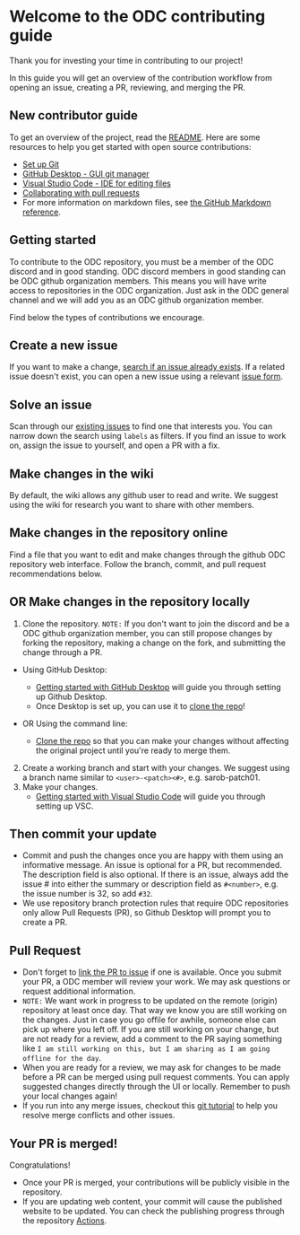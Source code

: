 # Welcome to the ODC contributing guide
<!-- forked from https://github.com/github/docs/blob/main/CONTRIBUTING.md-->

Thank you for investing your time in contributing to our project!  

<!--Read our [Code of Conduct](./CODE_OF_CONDUCT.md) to keep our community approachable and respectable. -->

In this guide you will get an overview of the contribution workflow from opening an issue, creating a PR, reviewing, and merging the PR.

## New contributor guide

To get an overview of the project, read the [README](README.md). Here are some resources to help you get started with open source contributions:

- [Set up Git](https://docs.github.com/en/get-started/quickstart/set-up-git)
- [GitHub Desktop - GUI git manager](https://desktop.github.com)
- [Visual Studio Code - IDE for editing files](https://code.visualstudio.com)
- [Collaborating with pull requests](https://docs.github.com/en/github/collaborating-with-pull-requests)
- For more information on markdown files, see [the GitHub Markdown reference](https://github.com/github/docs/blob/main/contributing/content-markup-reference.md).


## Getting started

To contribute to the ODC repository, you must be a member of the ODC discord and in good standing. ODC discord members in good standing can be ODC github organization members. This means you will have write access to repositories in the ODC organization. Just ask in the ODC general channel and we will add you as an ODC github organization member.

Find below the types of contributions we encourage.

## Create a new issue

If you want to make a change, [search if an issue already exists](https://docs.github.com/en/github/searching-for-information-on-github/searching-on-github/searching-issues-and-pull-requests#search-by-the-title-body-or-comments). If a related issue doesn't exist, you can open a new issue using a relevant [issue form](https://github.com/opendataforweb3/landscape/issues/new/choose). 

## Solve an issue

Scan through our [existing issues](https://github.com/github/docs/issues) to find one that interests you. You can narrow down the search using `labels` as filters. If you find an issue to work on, assign the issue to yourself, and open a PR with a fix.

## Make changes in the wiki

By default, the wiki allows any github user to read and write. We suggest using the wiki for research you want to share with other members. 

## Make changes in the repository online
Find a file that you want to edit and make changes through the github ODC repository web interface. Follow the branch, commit, and pull request recommendations below. 

## OR Make changes in the repository locally

1. Clone the repository. `NOTE:` If you don't want  to join the discord and be a ODC github organization member, you can still propose changes by forking the repository, making a change on the fork, and submitting the change through a PR.  
- Using GitHub Desktop:
  - [Getting started with GitHub Desktop](https://docs.github.com/en/desktop/installing-and-configuring-github-desktop/getting-started-with-github-desktop) will guide you through setting up Github Desktop.
  - Once Desktop is set up, you can use it to [clone the repo](https://docs.github.com/en/desktop/contributing-and-collaborating-using-github-desktop/cloning-and-forking-repositories-from-github-desktop)!

- OR Using the command line:
  - [Clone the repo](https://www.git-scm.com/docs/git-clone) so that you can make your changes without affecting the original project until you're ready to merge them.

2. Create a working branch and start with your changes. We suggest using a branch name similar to `<user>-<patch><#>`, e.g. sarob-patch01.
3. Make your changes.
   - [Getting started with Visual Studio Code](https://code.visualstudio.com/docs/introvideos/basics) will guide you through setting up VSC.

## Then commit your update

- Commit and push the changes once you are happy with them using an informative message. An issue is optional for a PR, but recommended.  The description field is also optional. If there is an issue, always  add the issue # into either the summary or description field as `#<number>`, e.g. the issue number is 32, so add `#32`.  
- We use repository branch protection rules that require ODC repositories only allow Pull Requests (PR), so Github Desktop will prompt you to create a PR.

## Pull Request

- Don't forget to [link the PR to issue](https://docs.github.com/en/issues/tracking-your-work-with-issues/) if one is available.
Once you submit your PR, a ODC member will review your work. We may ask questions or request additional information.
- `NOTE:` We want work in progress to be updated on the remote (origin) repository at least once day. That way we know you are still working on the changes. Just in case you go offile for awhile, someone else can pick up where you left off. If you are still working on your change, but are not ready for a review, add a comment to the PR saying something like `I am still working on this, but I am sharing as I am going offline for the day`.
- When you are ready for a review, we may ask for changes to be made before a PR can be merged using pull request comments. You can apply suggested changes directly through the UI or locally. Remember to push your local changes again!
- If you run into any merge issues, checkout this [git tutorial](https://github.com/skills/resolve-merge-conflicts) to help you resolve merge conflicts and other issues.

## Your PR is merged!

Congratulations! 

- Once your PR is merged, your contributions will be publicly visible in the repository.  
- If you are updating web content, your commit will cause the published website to be updated. You can check the publishing progress through the repository [Actions](https://github.com/OpenDataforWeb3/Landscape/actions). 
